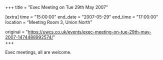 +++
title = "Exec Meeting on Tue 29th May 2007"

[extra]
time = "15:00:00"
end_date = "2007-05-29"
end_time = "17:00:00"
location = "Meeting Room 3, Union North"

original = "https://uwcs.co.uk/events/exec-meeting-on-tue-29th-may-2007-1474488992574/"    
+++

Exec meetings, all are welcome.

